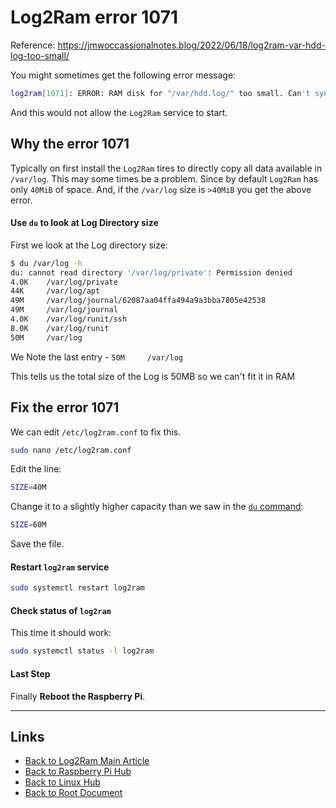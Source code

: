 # Log2Ram error 1071

Reference: <https://jmwoccassionalnotes.blog/2022/06/18/log2ram-var-hdd-log-too-small/>

You might sometimes get the following error message:

```sh
log2ram[1071]: ERROR: RAM disk for "/var/hdd.log/" too small. Can't sync.
```

And this would not allow the `Log2Ram` service to start.

## Why the error 1071

Typically on first install the `Log2Ram` tires to directly copy all data available in `/var/log`. This may some times be a problem.
Since by default `Log2Ram` has only `40MiB` of space.
And, if the `/var/log` size is `>40MiB` you get the above error.


#### Use `du` to look at Log Directory size

First we look at the Log directory size:

```sh
$ du /var/log -h
du: cannot read directory '/var/log/private': Permission denied
4.0K    /var/log/private
44K     /var/log/apt
49M     /var/log/journal/62087aa04ffa494a9a3bba7805e42538
49M     /var/log/journal
4.0K    /var/log/runit/ssh
8.0K    /var/log/runit
50M     /var/log
```
We Note the last entry - `50M     /var/log`

This tells us the total size of the Log is 50MB so we can't fit it in RAM

## Fix the error 1071

We can edit `/etc/log2ram.conf` to fix this.

```sh
sudo nano /etc/log2ram.conf
```

Edit the line:

```sh
SIZE=40M
```

Change it to a slightly higher capacity than we saw in the [`du` command](#use-du-to-look-at-log-directory-size):

```sh
SIZE=60M
```

Save the file.

#### Restart `log2ram` service

```sh
sudo systemctl restart log2ram
```

#### Check status of `log2ram`

This time it should work:

```sh
sudo systemctl status -l log2ram
```

#### Last Step

Finally **Reboot the Raspberry Pi**.

----
<!-- Footer Begins Here -->
## Links

- [Back to Log2Ram Main Article](./log2ram.md)
- [Back to Raspberry Pi Hub](./README.md)
- [Back to Linux Hub](../README.md)
- [Back to Root Document](../../README.md)
